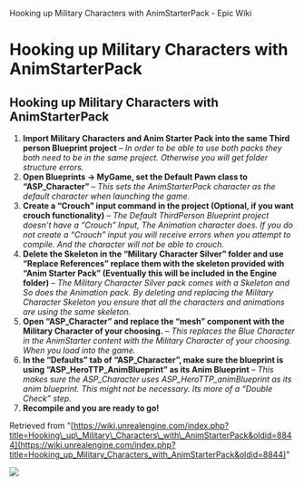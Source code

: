 Hooking up Military Characters with AnimStarterPack - Epic Wiki                    

Hooking up Military Characters with AnimStarterPack
===================================================

Hooking up Military Characters with AnimStarterPack
---------------------------------------------------

1.  **Import Military Characters and Anim Starter Pack into the same Third person Blueprint project** – _In order to be able to use both packs they both need to be in the same project. Otherwise you will get folder structure errors._
2.  **Open Blueprints -> MyGame, set the Default Pawn class to “ASP\_Character”** – _This sets the AnimStarterPack character as the default character when launching the game._
3.  **Create a “Crouch” input command in the project (Optional, if you want crouch functionality)** – _The Default ThirdPerson Blueprint project doesn’t have a “Crouch” Input, The Animation character does. If you do not create a “Crouch” input you will receive errors when you attempt to compile. And the character will not be able to crouch._
4.  **Delete the Skeleton in the “Military Character Silver” folder and use “Replace References” replace them with the skeleton provided with “Anim Starter Pack” (Eventually this will be included in the Engine folder)** – _The Military Character Silver pack comes with a Skeleton and So does the Animation pack. By deleting and replacing the Military Character Skeleton you ensure that all the characters and animations are using the same skeleton._
5.  **Open “ASP\_Character” and replace the “mesh” component with the Military Character of your choosing.** – _This replaces the Blue Character in the AnimStarter content with the Military Character of your choosing. When you load into the game._
6.  **In the “Defaults” tab of “ASP\_Character”, make sure the blueprint is using “ASP\_HeroTTP\_AnimBlueprint” as its Anim Blueprint** – _This makes sure the ASP\_Character uses ASP\_HeroTTP\_animBlueprint as its anim blueprint. This might not be necessary. Its more of a “Double Check” step._
7.  **Recompile and you are ready to go!**

Retrieved from "[https://wiki.unrealengine.com/index.php?title=Hooking\_up\_Military\_Characters\_with\_AnimStarterPack&oldid=8844](https://wiki.unrealengine.com/index.php?title=Hooking_up_Military_Characters_with_AnimStarterPack&oldid=8844)"

  ![](https://tracking.unrealengine.com/track.png)